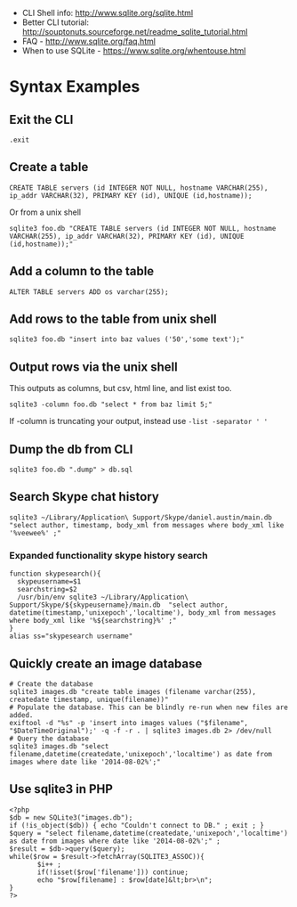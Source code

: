 - CLI Shell info: <http://www.sqlite.org/sqlite.html>
- Better CLI tutorial: <http://souptonuts.sourceforge.net/readme_sqlite_tutorial.html>
- FAQ - <http://www.sqlite.org/faq.html>
- When to use SQLite - https://www.sqlite.org/whentouse.html

# Syntax Examples

## Exit the CLI

```
.exit
```

## Create a table

```
CREATE TABLE servers (id INTEGER NOT NULL, hostname VARCHAR(255), ip_addr VARCHAR(32), PRIMARY KEY (id), UNIQUE (id,hostname));
```

Or from a unix shell

```
sqlite3 foo.db "CREATE TABLE servers (id INTEGER NOT NULL, hostname VARCHAR(255), ip_addr VARCHAR(32), PRIMARY KEY (id), UNIQUE (id,hostname));"
```

## Add a column to the table

```
ALTER TABLE servers ADD os varchar(255);
```

## Add rows to the table from unix shell

```
sqlite3 foo.db "insert into baz values ('50','some text');"
```

## Output rows via the unix shell

This outputs as columns, but csv, html line, and list exist too.

```
sqlite3 -column foo.db "select * from baz limit 5;"
```

If -column is truncating your output, instead use `-list -separator ' '`

## Dump the db from CLI

```
sqlite3 foo.db ".dump" > db.sql
```

## Search Skype chat history

```
sqlite3 ~/Library/Application\ Support/Skype/daniel.austin/main.db  "select author, timestamp, body_xml from messages where body_xml like '%veewee%' ;"
```

### Expanded functionality skype history search

```
function skypesearch(){
  skypeusername=$1
  searchstring=$2
  /usr/bin/env sqlite3 ~/Library/Application\ Support/Skype/${skypeusername}/main.db  "select author, datetime(timestamp,'unixepoch','localtime'), body_xml from messages where body_xml like '%${searchstring}%' ;"
}
alias ss="skypesearch username"
```

## Quickly create an image database

```
# Create the database
sqlite3 images.db "create table images (filename varchar(255), createdate timestamp, unique(filename))"
# Populate the database. This can be blindly re-run when new files are added.
exiftool -d "%s" -p 'insert into images values ("$filename", "$DateTimeOriginal");' -q -f -r . | sqlite3 images.db 2> /dev/null
# Query the database
sqlite3 images.db "select filename,datetime(createdate,'unixepoch','localtime') as date from images where date like '2014-08-02%';"
```

## Use sqlite3 in PHP

```
<?php
$db = new SQLite3("images.db");
if (!is_object($db)) { echo "Couldn't connect to DB." ; exit ; }
$query = "select filename,datetime(createdate,'unixepoch','localtime') as date from images where date like '2014-08-02%';" ;
$result = $db->query($query);
while($row = $result->fetchArray(SQLITE3_ASSOC)){
       $i++ ;
       if(!isset($row['filename'])) continue;
       echo "$row[filename] : $row[date]&lt;br>\n";
}
?>
```
